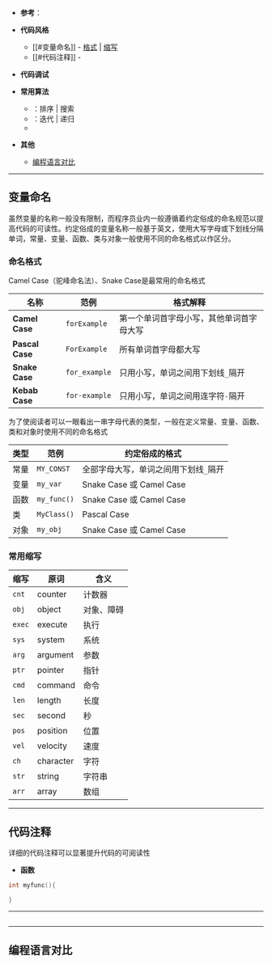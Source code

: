 + **参考**：



+ **代码风格**
	+ [[#变量命名]] - [格式](#命名格式) | [缩写](#常用缩写)
	+ [[#代码注释]] -

+ **代码调试**

+ **常用算法**
	+ ：排序 | 搜索
	+ ：迭代 | 递归
	+ 

+ **其他**
	+ [编程语言对比](编程语言对比)


---
## 变量命名

虽然变量的名称一般没有限制，而程序员业内一般遵循着约定俗成的命名规范以提高代码的可读性。约定俗成的变量名称一般基于英文，使用大写字母或下划线分隔单词，常量、变量、函数、类与对象一般使用不同的命名格式以作区分。

### 命名格式

Camel Case（驼峰命名法）、Snake Case是最常用的命名格式

| 名称              | 范例            | 格式解释                 |
| --------------- | ------------- | -------------------- |
| **Camel Case**  | `forExample`  | 第一个单词首字母小写，其他单词首字母大写 |
| **Pascal Case** | `ForExample`  | 所有单词首字母都大写           |
| **Snake Case**  | `for_example` | 只用小写，单词之间用下划线`_`隔开   |
| **Kebab Case**  | `for-example` | 只用小写，单词之间用连字符`-`隔开   |

为了使阅读者可以一眼看出一串字母代表的类型，一般在定义常量、变量、函数、类和对象时使用不同的命名格式

| 类型  | 范例          | 约定俗成的格式                 |
| --- | ----------- | ----------------------- |
| 常量  | `MY_CONST`  | 全部字母大写，单词之间用下划线`_`隔开    |
| 变量  | `my_var`    | Snake Case 或 Camel Case |
| 函数  | `my_func()` | Snake Case 或 Camel Case |
| 类   | `MyClass()` | Pascal Case             |
| 对象  | `my_obj`    | Snake Case 或 Camel Case |

### 常用缩写

| 缩写     | 原词        | 含义    |
| ------ | --------- | ----- |
| `cnt`  | counter   | 计数器   |
| `obj`  | object    | 对象、障碍 |
| `exec` | execute   | 执行    |
| `sys`  | system    | 系统    |
| `arg`  | argument  | 参数    |
| `ptr`  | pointer   | 指针    |
| `cmd`  | command   | 命令    |
| `len`  | length    | 长度    |
| `sec`  | second    | 秒     |
| `pos`  | position  | 位置    |
| `vel`  | velocity  | 速度    |
| `ch`   | character | 字符    |
| `str`  | string    | 字符串   |
| `arr`  | array     | 数组    |

---
## 代码注释

详细的代码注释可以显著提升代码的可阅读性

+ **函数**

```c++
int myfunc(){

}
```






---
## 







---
## 编程语言对比
